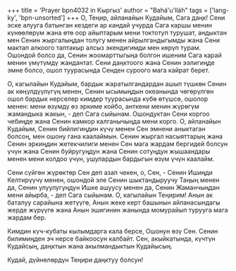 +++
title = 'Prayer bpn4032 in Кыргыз'
author = "Bahá'u'lláh"
tags = ['lang-ky', 'bpn-unsorted']
+++
О, Теңир, айланайын Кудайым, Сага даңк! Сени эске алууга батынган кездеги ар кандай учурда Сага каршы менин күнөөлөрүм жана өтө оор айыптарым мени токтотуп турушат, андыктан мен Сенин жыргалыңдан толугу менен айрылгандыгымды жана Сени мактап алкоого таптакыр алсыз экендигимди мен көрүп турам. Ошондой болсо да, Сенин жоомарттыгыңа болгон ишеним Сага карай менин үмүтүмдү жандантат. Сени даңктоого жана Сенин ээлигиңде эмне болсо, ошол туурасында Сенден суроого мага кайрат берет.

О, кагылайын Кудайым, бардык жаратылгандардан ашып түшкөн Сенин ак көңүлдүүлүгүң менен, Сенин ысымыңдын океанында чөгөрүлгөн ошол бардык нерселер кимдер туурасында күбө өтүшсө, ошолор менен: мени өзүмдү өз эркиме койбо, анткени менин жүрөгүм жамандыка жакын, - деп Сага сыйынам. Ошондуктан Сени коргоо чебиңде жана Сенин камкор калганычыңда мени корго. О, айланайын Кудайым, Сенин бийлигиңдин күчү менен Сен эмнени аныктаган болсоң, мен ошону гана каалаймын. Сенин жыргал насыяттарың жана Сенин эркиңдин жетекчилиги менен Сен мага жардам бергидей болсун үчүн жана Сенин буйругуңдун жана Сенин сотуңдун жышаандары менен мени колдоо үчүн, ушулардын бардыгын өзүм үчүн каалайм.

Сени сүйгөн жүрөктөр Сен деп азап чекен, о, Сен, - Сенин Ишиңди Келтирүүчү менен, ошондой эле Сенин шыктандыруучу Таңың менен да, Сенин улуулугуңдун Ишке ашуусу менен да, Сенин Жаманчыңдан мени айырба, - деп Сага сыйынам. О, кагылайын Теңирим! Анын ак баталуу сарайына жетүүгө, Анын жеке керт башынын айланасындагы жерде жүрүүгө жана Анын эшигинин жанында момурайып турууга мага жардам бер.

Кимдин күч-кубаты кылымдарга кала берсе, Ошонун өзү Сен. Сенин билимиңден эч нерсе байкоосун калбайт. Сен, акыйкатында, күчтүн Кудайсың, даңктын жана акылмандыктын Кудайысың.

Кудай, дүйнөлөрдүн Теңири даңктуу болсун!

